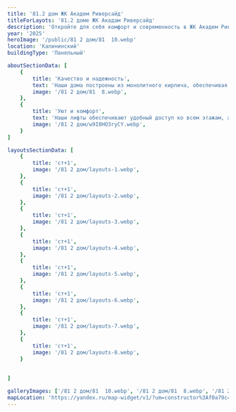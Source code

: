 ```yaml
---
title: '81.2 дом ЖК Академ Риверсайд'
titleForLayots: '81.2 доме ЖК Акадам Риверсайд'
description: 'Откройте для себя комфорт и современность в ЖК Академ Риверсайд 81.2 в Челябинске. Панельные апартаменты на 20 этажах, с планировками от студий до 2-комнатных. Уникальные возможности для первых владельцев в III квартале 2025. Забронируйте ваш идеальный дом прямо сейчас и станьте частью центральной части города!'
year: '2025'
heroImage: '/public/81 2 дом/81  10.webp'
location: 'Калининский'
buildingType: 'Панельный'

aboutSectionData: [
    {
        title: 'Качество и надежность',
        text: 'Наши дома построены из монолитного кирпича, обеспечивая непревзойденную прочность и долговечность. Высота потолков в каждой квартире достигает 2.75 метров, создавая пространство и свободу в вашем доме.',
        image: '/81 2 дом/81  8.webp',
    },
    {
        title: 'Уют и комфорт',
        text: 'Наши лифты обеспечивают удобный доступ ко всем этажам, а просторный комплекс создает атмосферу комфорта и уюта. Вы сможете наслаждаться каждым моментом вашей жизни, проживая в нашем роскошном жилом комплексе.',
        image: '/81 2 дом/w9I0HO3ryCY.webp',
    }
]

layoutsSectionData: [
    {
        title: 'ст+1',
        image: '/81 2 дом/layouts-1.webp',
    },
    {
        title: 'ст+1',
        image: '/81 2 дом/layouts-2.webp',
    },
    {
        title: 'ст+1',
        image: '/81 2 дом/layouts-3.webp',
    },
    {
        title: 'ст+1',
        image: '/81 2 дом/layouts-4.webp',
    },
    {
        title: 'ст+1',
        image: '/81 2 дом/layouts-5.webp',
    },
    {
        title: 'ст+1',
        image: '/81 2 дом/layouts-6.webp',
    },
    {
        title: 'ст+1',
        image: '/81 2 дом/layouts-7.webp',
    },
    {
        title: 'ст+1',
        image: '/81 2 дом/layouts-8.webp',
    }
    
    
]

galleryImages: ['/81 2 дом/81  10.webp', '/81 2 дом/81  8.webp', '/81 2 дом/w9I0HO3ryCY.webp']
mapLocation: 'https://yandex.ru/map-widget/v1/?um=constructor%3Af0a79c4f9a4ad16a274b42415a928d35ab83bf34f18c5cd579ecde35225f3cd2&amp;source=constructor'
---
```

